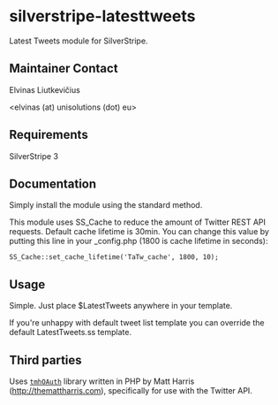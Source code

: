 silverstripe-latesttweets
=======================

Latest Tweets module for SilverStripe.

## Maintainer Contact

Elvinas Liutkevičius

<elvinas (at) unisolutions (dot) eu>

## Requirements

SilverStripe 3

## Documentation

Simply install the module using the standard method.

This module uses SS_Cache to reduce the amount of Twitter REST API requests. Default cache lifetime is 30min.
You can change this value by putting this line in your _config.php (1800 is cache lifetime in seconds):

	SS_Cache::set_cache_lifetime('TaTw_cache', 1800, 10);

## Usage

Simple. Just place $LatestTweets anywhere in your template.

If you're unhappy with default tweet list template you can override the default LatestTweets.ss template.

## Third parties

Uses [`tmhOAuth`](https://github.com/themattharris/tmhOAuth) library written in PHP by Matt Harris (http://themattharris.com),
specifically for use with the Twitter API.
